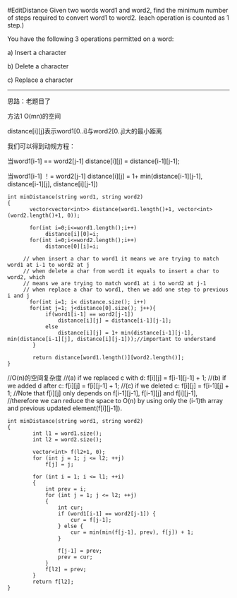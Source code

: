 #EditDistance
Given two words word1 and word2, find the minimum number of steps required to convert word1 to word2. (each operation is counted as 1 step.)

You have the following 3 operations permitted on a word:

a) Insert a character

b) Delete a character

c) Replace a character


---
思路：老题目了

方法1 O(mn)的空间

distance[i][j]表示word1[0..i]与word2[0..j]大的最小距离

我们可以得到动规方程：

当word1[i-1] == word2[j-1] distance[i][j] = distance[i-1][j-1];

当word1[i-1] ！= word2[j-1]
distance[i][j] = 1+ min(distance[i-1][j-1], distance[i-1][j], distance[i][j-1])

```
int minDistance(string word1, string word2)
{
       vector<vector<int>> distance(word1.length()+1, vector<int>(word2.length()+1, 0));
       
       for(int i=0;i<=word1.length();i++)
            distance[i][0]=i;
       for(int i=0;i<=word2.length();i++)
            distance[0][i]=i;
     
     // when insert a char to word1 it means we are trying to match word1 at i-1 to word2 at j
     // when delete a char from word1 it equals to insert a char to word2, which
     // means we are trying to match word1 at i to word2 at j-1
     // when replace a char to word1, then we add one step to previous i and j
       for(int i=1; i< distance.size(); i++)
       for(int j=1; j<distance[0].size(); j++){
            if(word1[i-1] == word2[j-1])
                distance[i][j] = distance[i-1][j-1];
            else
                distance[i][j] = 1+ min(distance[i-1][j-1], min(distance[i-1][j], distance[i][j-1]));//important to understand
        }
        
        return distance[word1.length()][word2.length()];
}
```

//O(n)的空间复杂度
//(a) if we replaced c with d: f[i][j] = f[i-1][j-1] + 1;
//(b) if we added d after c: f[i][j] = f[i][j-1] + 1;
//(c) if we deleted c: f[i][j] = f[i-1][j] + 1;
//Note that f[i][j] only depends on f[i-1][j-1], f[i-1][j] and f[i][j-1], 
//therefore we can reduce the space to O(n) by using only the (i-1)th array and previous updated element(f[i][j-1]).

```
int minDistance(string word1, string word2)
{
        int l1 = word1.size();
        int l2 = word2.size();

        vector<int> f(l2+1, 0);
        for (int j = 1; j <= l2; ++j)
            f[j] = j;

        for (int i = 1; i <= l1; ++i)
        {
            int prev = i;
            for (int j = 1; j <= l2; ++j)
            {
                int cur;
                if (word1[i-1] == word2[j-1]) {
                    cur = f[j-1];
                } else {
                    cur = min(min(f[j-1], prev), f[j]) + 1;
                }

                f[j-1] = prev;
                prev = cur;
            }
            f[l2] = prev;
        }
        return f[l2];
}
```